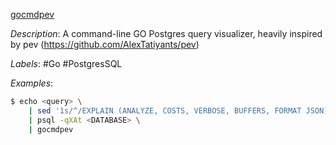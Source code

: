 [gocmdpev](https://github.com/simon-engledew/gocmdpev)

*Description*: A command-line GO Postgres query visualizer, heavily inspired by pev (https://github.com/AlexTatiyants/pev)

*Labels*: #Go #PostgresSQL

*Examples*:

```bash
$ echo <query> \
    | sed '1s/^/EXPLAIN (ANALYZE, COSTS, VERBOSE, BUFFERS, FORMAT JSON) /' \
    | psql -qXAt <DATABASE> \
    | gocmdpev

```
